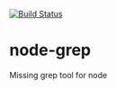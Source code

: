 [![Build Status](https://travis-ci.org/Oldenborg/node-grep.svg?branch=master)](https://travis-ci.org/Oldenborg/node-grep)

# node-grep
Missing grep tool for node
